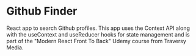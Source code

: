 # Github Finder

React app to search Github profiles. This app uses the Context API along with the useContext and useReducer hooks for state management and is part of the "Modern React Front To Back" Udemy course from Traversy Media.
